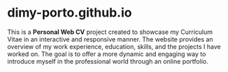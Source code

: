 # dimy-porto.github.io


This is a **Personal Web CV** project created to showcase my Curriculum Vitae in an interactive and responsive manner. The website provides an overview of my work experience, education, skills, and the projects I have worked on. The goal is to offer a more dynamic and engaging way to introduce myself in the professional world through an online portfolio.